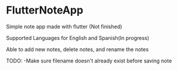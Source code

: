# FlutterNoteApp
Simple note app made with flutter (Not finished)

Supported Languages for English and Spanish(In progress)

Able to add new notes, delete notes, and rename the notes

TODO:
  -Make sure filename doesn't already exist before saving note
